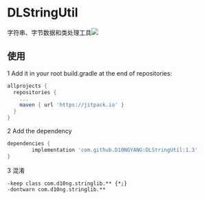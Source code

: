 # DLStringUtil
字符串、字节数据和类处理工具[![](https://jitpack.io/v/D10NGYANG/DLStringUtil.svg)](https://jitpack.io/#D10NGYANG/DLStringUtil)

## 使用
1 Add it in your root build.gradle at the end of repositories:
```gradle
allprojects {
  repositories {
    ...
    maven { url 'https://jitpack.io' }
  }
}
```
2 Add the dependency
```gradle
dependencies {
        implementation 'com.github.D10NGYANG:DLStringUtil:1.3'
}
```
3 混淆
```properties
-keep class com.d10ng.stringlib.** {*;}
-dontwarn com.d10ng.stringlib.**
```
